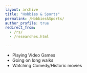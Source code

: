 ```yaml
---
layout: archive
title: "Hobbies & Sports"
permalink: /Hobbies&Sports/
author_profile: true
redirect_from:
  - /rs/
  - /researches.html
  
---
```


* Playing Video Games
* Going on long walks
* Watching Comedy/Historic movies
